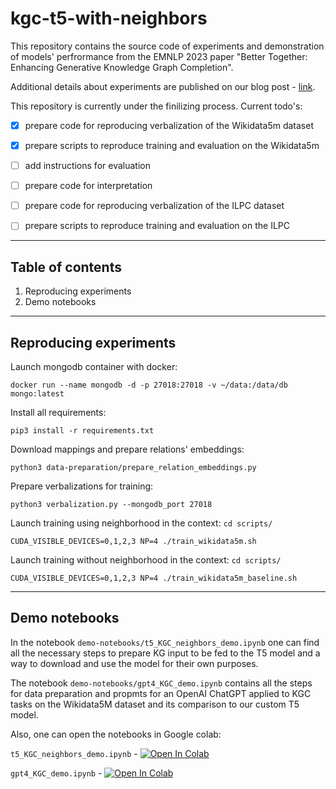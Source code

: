 # kgc-t5-with-neighbors

This repository contains the source code of experiments and demonstration of models' perfrormance from the EMNLP 2023 paper "Better Together: Enhancing Generative Knowledge Graph Completion". 

Additional details about experiments are published on our blog post - [link](https://medium.com/deeppavlov/improving-knowledge-graph-completion-with-generative-lm-and-neighbors-5bee426223c8).

This repository is currently under the finilizing process. 
Current todo's:

- [x] prepare code for reproducing verbalization of the Wikidata5m dataset
- [x] prepare scripts to reproduce training and evaluation on the Wikidata5m
- [ ] add instructions for evaluation
- [ ] prepare code for interpretation
- [ ] prepare code for reproducing verbalization of the ILPC dataset
- [ ] prepare scripts to reproduce training and evaluation on the ILPC 


---
## Table of contents

1. Reproducing experiments
2. Demo notebooks

---

## Reproducing experiments

Launch mongodb container with docker:

```docker run --name mongodb -d -p 27018:27018 -v ~/data:/data/db mongo:latest```

Install all requirements:

```pip3 install -r requirements.txt```

Download mappings and prepare relations' embeddings:

```python3 data-preparation/prepare_relation_embeddings.py```

Prepare verbalizations for training:

```python3 verbalization.py --mongodb_port 27018```

Launch training using neighborhood in the context:
```cd scripts/```

```CUDA_VISIBLE_DEVICES=0,1,2,3 NP=4 ./train_wikidata5m.sh```

Launch training without neighborhood in the context:
```cd scripts/```

```CUDA_VISIBLE_DEVICES=0,1,2,3 NP=4 ./train_wikidata5m_baseline.sh```

---

## Demo notebooks

In the notebook ```demo-notebooks/t5_KGC_neighbors_demo.ipynb``` one can find all the necessary steps to prepare KG input to be fed to the T5 model and a way to download and use the model for their own purposes.

The notebook ```demo-notebooks/gpt4_KGC_demo.ipynb``` contains all the steps for data preparation and propmts for an OpenAI ChatGPT applied to KGC tasks on the Wikidata5M dataset and its comparison to our custom T5 model.

Also, one can open the notebooks in Google colab:

```t5_KGC_neighbors_demo.ipynb``` - [![Open In Colab](https://colab.research.google.com/assets/colab-badge.svg)](https://colab.research.google.com/github/screemix/kgc-t5-with-neighbors/blob/main/t5_KGC_neighbors_demo.ipynb#scrollTo=ixe4066dgVbB) 

```gpt4_KGC_demo.ipynb``` - [![Open In Colab](https://colab.research.google.com/assets/colab-badge.svg)](https://colab.research.google.com/github/screemix/kgc-t5-with-neighbors/blob/main/gpt4_KGC_demo.ipynb)
